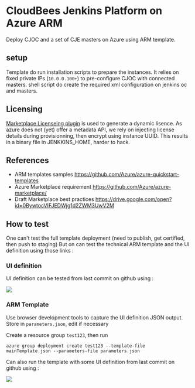 # CloudBees Jenkins Platform on Azure ARM

Deploy CJOC and a set of CJE masters on Azure using ARM template.

## setup

Template do run installation scripts to prepare the instances.
It relies on fixed private IPs (`10.0.0.100+`) to pre-configure CJOC with connected masters.
shell script do create the required xml configuration on jenkins oc and masters.

## Licensing

[Marketplace Licenseing plugin](https://github.com/cloudbees/marketplace-licensing-plugin) is used
to generate a dynamic lisence. As azure does not (yet) offer a metadata API, we rely on
injecting license details during provisionning, then encrypt using instance UUID. This
results in a binary file in JENKKINS_HOME, harder to hack.

## References

* ARM templates samples https://github.com/Azure/azure-quickstart-templates
* Azure Marketplace requirement https://github.com/Azure/azure-marketplace/
* Draft Marketplace best practices https://drive.google.com/open?id=0BywtocVIFJEDWjg1d2ZWM3UwV2M

## How to test

One can't test the full template deployment (need to publish, get certified, then push to staging)
But on can test the technical ARM template and the UI definition using those links :

### UI definition

UI definition can be tested from last commit on github using : 

<a href='https://portal.azure.com/#blade/Microsoft_Azure_Compute/CreateMultiVmWizardBlade/internal_bladeCallId/anything/internal_bladeCallerParams/{"initialData":{},"providerConfig":{"createUiDefinition":"https%3A%2F%2Fraw.githubusercontent.com%2Fcloudbees%2Fazure-arm-template%2Fmaster%2FcreateUiDefinition.json"}}' target="_blank">
    <img src="http://azuredeploy.net/deploybutton.png"/>
</a>

### ARM Template

Use browser development tools to capture the UI definition JSON output. Store in `parameters.json`, edit if necessary

Create a resource group `test123`, then run
 
```
azure group deployment create test123 --template-file mainTemplate.json --parameters-file parameters.json
```


Can also run the template with some UI definition from last commit on github using : 

<a href="https://portal.azure.com/#create/Microsoft.Template/uri/https%3A%2F%2Fraw.githubusercontent.com%2Fcloudbees%2Fazure-arm-template%2Fmaster%2FmainTemplate.json" target="_blank">
    <img src="http://azuredeploy.net/deploybutton.png"/>
</a>


